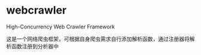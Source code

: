 # webcrawler
High-Concurrency Web Crawler Framework

 这是一个网络爬虫框架，可根据自身爬虫需求自行添加解析函数，通过注册器将解析函数注册到分析器中
